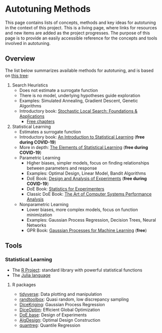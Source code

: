 

# Autotuning Methods

This page  contains lists of concepts,  methods and key ideas  for autotuning in
the context of  this project. This is  a living page, where  links for resources
and new items are added as the  project progresses.  The purpose of this page is
to provide an easily accessible reference for the concepts and tools involved in
autotuning.


## Overview

The list below summarizes available methods for autotuning, and is based on [this
tree](res/tree/tree.pdf):

1.  Search Heuristics
    -   Does not estimate a surrogate function
    -   There is no model, underlying hypotheses guide exploration
    -   Examples: Simulated Annealing, Gradient Descent,
        Genetic Algorithms
    -   Introductory book: [Stochastic Local Search: Foundations & Applications](https://www.amazon.fr/Stochastic-Local-Search-Foundations-Applications/dp/1558608729)
        -   [Free chapters](https://www.cs.ubc.ca/~hoos/SLS-Internal/)
2.  Statistical Learning
    -   Estimates a surrogate function
    -   Introductory book: [An Introduction to Statistical Learning](https://link.springer.com/book/10.1007/978-1-4614-7138-7) (**free during COVID-19**)
    -   More in depth: [The Elements of Statistical Learning](https://link.springer.com/book/10.1007/978-0-387-84858-7) (**free during COVID-19**)
    -   Parametric Learning
        -   Higher biases, simpler models, focus on finding relationships between
            parameters and response
        -   Examples: Optimal Design, Linear Model, Bandit Algorithms
        -   DoE Book: [Design and Analysis of Experiments](https://link.springer.com/book/10.1007/978-3-319-52250-0) (**free during COVID-19**)
        -   DoE Book: [Statistics for Experimenters](https://www.wiley.com/en-us/Statistics+for+Experimenters%3A+Design%2C+Innovation%2C+and+Discovery%2C+2nd+Edition-p-9780471718130)
        -   Classic DoE Book: [The Art of Computer Systems Performance Analysis](https://www.cse.wustl.edu/~jain/books/perfbook.htm)
    -   Nonparametric Learning
        -   Lower biases, more complex models, focus on function minimization
        -   Examples: Gaussian Process Regression, Decision Trees, Neural Networks
        -   GPR Book: [Gaussian Processes for Machine Learning](http://www.gaussianprocess.org/gpml/chapters/RW.pdf) (**free**)


## Tools


### Statistical Learning

-   The [R Project](https://www.r-project.org/): standard library with powerful statistical functions
-   The [Julia language](https://julialang.org/)

1.  R packages

    -   [tidyverse](https://www.tidyverse.org/packages/): Data plotting and manipulation
    -   [randtoolbox](https://cran.r-project.org/web/packages/randtoolbox/index.html): Quasi random, low discrepancy sampling
    -   [DiceKriging](https://cran.r-project.org/web/packages/DiceKriging/DiceKriging.pdf): Gaussian Process Regression
    -   [DiceOptim](https://cran.r-project.org/web/packages/DiceOptim/DiceOptim.pdf): Efficient Global Optimization
    -   [DoE.base](https://cran.r-project.org/web/packages/DoE.base/DoE.base.pdf): Design of Experiments
    -   [AlgDesign](https://cran.r-project.org/web/packages/AlgDesign/index.html): Optimal Design Construction
    -   [quantreg](https://cran.r-project.org/web/packages/quantreg/quantreg.pdf): Quantile Regression
